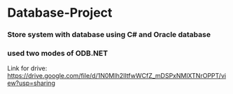# Database-Project
### Store system with database using C# and Oracle database 
### used two modes of ODB.NET

Link for drive: https://drive.google.com/file/d/1N0MIh2lItfwWCfZ_mDSPxNMlXTNrOPPT/view?usp=sharing

